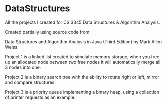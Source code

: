 # DataStructures
All the projects I created for CS 3345 Data Structures &amp; Algorithm Analysis.

Created partially using source code from:

Data Structures and Algorithm Analysis in Java (Third Edition) by Mark Allen Weiss


Project 1 is a linked list created to simulate memory storage, when you free up an allocated node between two free nodes it will automatically merge all 3 nodes into one.

Project 2 is a binary search tree with the ability to rotate right or left, mirror and compare structures.

Project 3 is a priority queue implementing a binary heap, using a collection of printer requests as an example.
